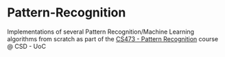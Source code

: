 # Pattern-Recognition

Implementations of several Pattern Recognition/Machine Learning algorithms from scratch as part of the [CS473 - Pattern Recognition](https://www.csd.uoc.gr/~hy473/) course @ CSD - UoC

